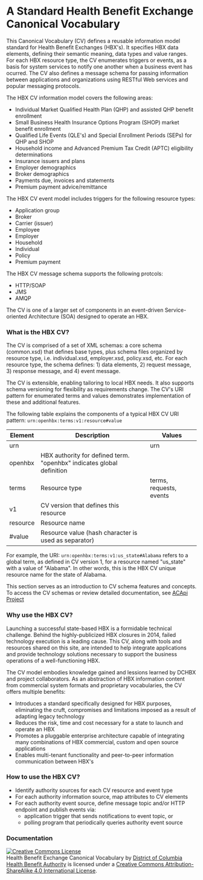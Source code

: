 A Standard Health Benefit Exchange Canonical Vocabulary
==

This Canonical Vocabulary (CV) defines a reusable information model standard for Health Benefit Exchanges (HBX's). It specifies HBX data elements, defining their semantic meaning, data types and value ranges. For each HBX resource type, the CV enumerates triggers or events, as a basis for system services to notify one another when a business event has ocurred. The CV also defines a message schema for passing information between applications and organizations using RESTful Web services and popular messaging protocols.  

The HBX CV information model covers the following areas:

* Individual Market Qualified Health Plan (QHP) and assisted QHP benefit enrollment
* Small Business Health Insurance Options Program (SHOP) market benefit enrollment
* Qualified Life Events (QLE's) and Special Enrollment Periods (SEPs) for QHP and SHOP
* Household income and Advanced Premium Tax Credit (APTC) eligibility determinations
* Insurance issuers and plans
* Employer demographics
* Broker demographics
* Payments due, invoices and statements
* Premium payment advice/remittance

The HBX CV event model includes triggers for the following resource types:

* Application group
* Broker
* Carrier (issuer)
* Employee
* Employer
* Household
* Individual
* Policy
* Premium payment

The HBX CV message schema supports the following protcols:

* HTTP/SOAP
* JMS 
* AMQP

The CV is one of a larger set of components in an event-driven Service-oriented Architecture (SOA) designed to operate an HBX. 


### What is the HBX CV?
The CV is comprised of a set of XML schemas: a core schema (common.xsd) that defines base types, plus schema files organized by resource type, i.e. individual.xsd, employer.xsd, policy.xsd, etc.  For each resource type, the schema defines: 1) data elements, 2) request message, 3) response message, and 4) event message.

The CV is extensible, enabling tailoring to local HBX needs.  It also supports schema versioning for flexibility as requirements change.  The CV's URI pattern for enumerated terms and values demonstrates implementation of these and additional features.  

The following table explains the components of a typical HBX CV URI pattern: `urn:openhbx:terms:v1:resource#value` 

| Element    | Description   | Values |
| ---------- | ------------- | ------ |
| urn        |               | urn    |
| openhbx    | HBX authority for defined term. "openhbx" indicates global definition |
| terms      | Resource type | terms, requests, events |
| v1         | CV version that defines this resource   |
| resource   | Resource name |    |
| #value     | Resource value (hash character is used as separator) | 
 

For example, the URI: `urn:openhbx:terms:v1:us_state#Alabama` refers to a global term, as defined in CV version 1, for a resource named "us_state" with a value of "Alabama".  In other words, this is the HBX CV unique resource name for the state of Alabama.

This section serves as an introduction to CV schema features and concepts.  To access the CV schemas or review detailed documentation, see [ACApi Project](http://acapi.dchbx.org/docs/canonical_vocabulary/) 


### Why use the HBX CV?
Launching a successful state-based HBX is a formidable technical challenge. Behind the highly-publicized HBX closures in 2014, failed technology execution is a leading cause. This CV, along with tools and resources shared on this site, are intended to help integrate applications and provide technology solutions necessary to support the business operations of a well-functioning HBX.

The CV model embodies knowledge gained and lessions learned by DCHBX and project collaborators.  As an abstraction of HBX information content from commercial system formats and proprietary vocabularies, the CV offers multiple benefits:

* Introduces a standard specifically designed for HBX purposes, eliminating the cruft, compromises and limitations imposed as a result of adapting legacy technology
* Reduces the risk, time and cost necessary for a state to launch and operate an HBX
* Promotes a pluggable enterprise architecture capable of integrating many combinations of HBX commercial, custom and open source applications
* Enables multi-tenant functionality and peer-to-peer information communication between HBX's


### How to use the HBX CV?  

* Identify authority sources for each CV resource and event type
* For each authority information source, map attributes to CV elements
* For each authority event source, define message topic and/or HTTP endpoint and publish events via:
  * application trigger that sends notifications to event topic, or
  * polling program that periodically queries authority event source


### Documentation

<a rel="license" href="http://creativecommons.org/licenses/by-sa/4.0/"><img alt="Creative Commons License" style="border-width:0" src="http://i.creativecommons.org/l/by-sa/4.0/88x31.png" /></a><br /><span xmlns:dct="http://purl.org/dc/terms/" href="http://purl.org/dc/dcmitype/Text" property="dct:title" rel="dct:type">Health Benefit Exchange Canonical Vocabulary</span> by <a xmlns:cc="http://creativecommons.org/ns#" href="https://dchealthlink.com/" property="cc:attributionName" rel="cc:attributionURL">District of Columbia Health Benefit Authority</a> is licensed under a <a rel="license" href="http://creativecommons.org/licenses/by-sa/4.0/">Creative Commons Attribution-ShareAlike 4.0 International License</a>.
